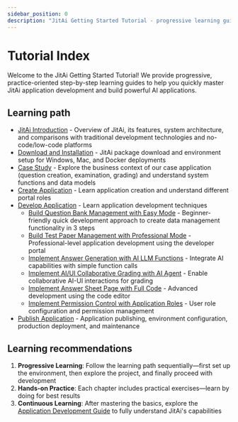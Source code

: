 ```yaml
---
sidebar_position: 0
description: "JitAi Getting Started Tutorial - progressive learning guide from installation to production deployment. Build AI applications through hands-on practice."
---
```


# Tutorial Index

Welcome to the JitAi Getting Started Tutorial! We provide progressive, practice-oriented step-by-step learning guides to help you quickly master JitAi application development and build powerful AI applications.

## Learning path
- [JitAi Introduction](tutorial/briefintro) - Overview of JitAi, its features, system architecture, and comparisons with traditional development technologies and no-code/low-code platforms
- [Download and Installation](tutorial/download-installation) - JitAi package download and environment setup for Windows, Mac, and Docker deployments
- [Case Study](tutorial/project) - Explore the business context of our case application (question creation, examination, grading) and understand system functions and data models
- [Create Application](tutorial/create_app) - Learn application creation and understand different portal roles
- [Develop Application](tutorial/dev_app) - Learn application development techniques
  - [Build Question Bank Management with Easy Mode](tutorial/dev_app/easy_mode) - Beginner-friendly quick development approach to create data management functionality in 3 steps
  - [Build Test Paper Management with Professional Mode](tutorial/dev_app/ide_mode) - Professional-level application development using the developer portal
  - [Implement Answer Generation with AI LLM Functions](tutorial/dev_app/ai_func) - Integrate AI capabilities with simple function calls
  - [Implement AI/UI Collaborative Grading with AI Agent](tutorial/dev_app/ai_ui) - Enable collaborative AI-UI interactions for grading
  - [Implement Answer Sheet Page with Full Code](tutorial/dev_app/code) - Advanced development using the code editor
  - [Implement Permission Control with Application Roles](tutorial/dev_app/role) - User role configuration and permission management
- [Publish Application](tutorial/publish_app) - Application publishing, environment configuration, production deployment, and maintenance

## Learning recommendations

1. **Progressive Learning**: Follow the learning path sequentially—first set up the environment, then explore the project, and finally proceed with development
2. **Hands-on Practice**: Each chapter includes practical exercises—learn by doing for best results
3. **Continuous Learning**: After mastering the basics, explore the [Application Development Guide](devguide/) to fully understand JitAi's capabilities

 